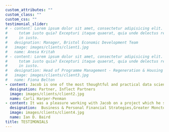 ```yaml
---
custom_attributes: ""
custom_class: ""
custom_css: ""
testimonial_slider:
# - content: Lorem ipsum dolor sit amet, consectetur adipisicing elit. Dolores ad, omnis
#     totam iusto quia? Excepturi itaque quaerat, quia unde delectus rem error dignissimos
#     in iusto.
#   designation: Manager, Bristol Economic Development Team
#   image: images/clients/client1.jpg
#   name: Anesa Kritah
# - content: Lorem ipsum dolor sit amet, consectetur adipisicing elit. Dolores ad, omnis
#     totam iusto quia? Excepturi itaque quaerat, quia unde delectus rem error dignissimos
#     in iusto.
#   designation: Head of Programme Management - Regeneration & Housing Delivery, Newham Council
#   image: images/clients/client3.jpg
#   name: Fiona Belton
- content: Jacob is one of the most thoughtful and practical data scientists that I've worked with. His ability to cut through complex issues to get to the heart of the matter and present information that is relatable and clear is invaluable. He is meticulous and diligent in everything he does and I have no hesitation in recommending him for any project, big or small. 
  designation: Partner, Inflect Partners
  image: images/clients/client2.jpg
  name: Carli Harper-Penman
- content: It was a pleasure working with Jacob on a project which he steered to a successful conclusion. He took ownership of it and kept me in the loop with regular updates. This success would never have occurred without Jacob's determination to see it through. He is professional, diplomatic, tactful and has an easy way of dealing with colleagues. I hold him in the highest regard, professionally and as a friend. I would recommend Jacob for any opportunity he pursues, and would be pleased to provide a reference.
  designation:  Business & Personal Financial Strategies,Greater Moncton Metropolitan Area 
  image: images/clients/client4.jpg
  name: Ian D. Baird
title: TESTIMONIALS
---
```

